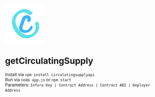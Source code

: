 [![CCSLOGO](https://raw.githubusercontent.com/CloutContracts/cloutcontracts.github.io/main/assets/images/c-128x128.png)](https://cloutcontracts.net)
# getCirculatingSupply
Install via `npm install circulatingsupplyapi` \
Run via `node app.js` or `npm start` \
Parameters: `Infura Key | Contract Address | Contract ABI | Deployer Address`
